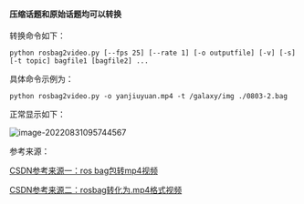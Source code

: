 #### 压缩话题和原始话题均可以转换

转换命令如下：

```shell
python rosbag2video.py [--fps 25] [--rate 1] [-o outputfile] [-v] [-s] [-t topic] bagfile1 [bagfile2] ...
```

具体命令示例为：

```shell
python rosbag2video.py -o yanjiuyuan.mp4 -t /galaxy/img ./0803-2.bag
```

正常显示如下：

![image-20220831095744567](/home/dong/.config/Typora/typora-user-images/image-20220831095744567.png)



参考来源：

[CSDN参考来源一：ros bag包转mp4视频](https://blog.csdn.net/Boys_Wu/article/details/125675254?ops_request_misc=&request_id=&biz_id=102&utm_term=bag%E8%BD%ACmp4&utm_medium=distribute.pc_search_result.none-task-blog-2~all~sobaiduweb~default-5-125675254.nonecase&spm=1018.2226.3001.4187)

[CSDN参考来源二：rosbag转化为.mp4格式视频](https://blog.csdn.net/BAIFOL/article/details/125715959)